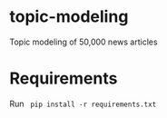 # topic-modeling
Topic modeling of 50,000 news articles
# Requirements
Run ``` pip install -r requirements.txt```
